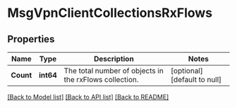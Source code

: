 # MsgVpnClientCollectionsRxFlows

## Properties
Name | Type | Description | Notes
------------ | ------------- | ------------- | -------------
**Count** | **int64** | The total number of objects in the rxFlows collection. | [optional] [default to null]

[[Back to Model list]](../README.md#documentation-for-models) [[Back to API list]](../README.md#documentation-for-api-endpoints) [[Back to README]](../README.md)

